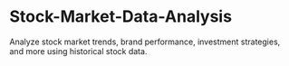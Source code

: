 # Stock-Market-Data-Analysis
Analyze stock market trends, brand performance, investment strategies, and more using historical stock data.
